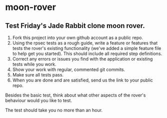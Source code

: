 moon-rover
==========

## Test Friday's Jade Rabbit clone moon rover.

1. Fork this project into your own github account as a public repo. 
1. Using the rpsec tests as a rough guide, write a feature or 
   features that tests the rover's existing functionality (we've added a 
   simple feature file to help get you started).  This should include
   all required step definitions.
1. Correct any errors or issues you find with the application or
   existing tests while you work. 
1. Show your work with regular, commented git commits. 
1. Make sure all tests pass. 
1. When you are done and are satisfied, send us the link to your public
   repo. 

Besides the basic test, think about what other aspects of the rover's behaviour
would you like to test. 

The test should take you no more than an hour. 
